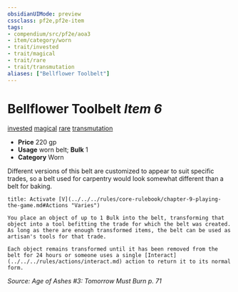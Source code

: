 ```yaml
---
obsidianUIMode: preview
cssclass: pf2e,pf2e-item
tags:
- compendium/src/pf2e/aoa3
- item/category/worn
- trait/invested
- trait/magical
- trait/rare
- trait/transmutation
aliases: ["Bellflower Toolbelt"]
---
```

# Bellflower Toolbelt *Item 6*  
[invested](../../../Rules/traits/invested.md)  [magical](../../../Rules/traits/magical.md)  [rare](../../../Rules/traits/rare.md)  [transmutation](../../../Rules/traits/transmutation.md)  

- **Price** 220 gp
- **Usage** worn belt; **Bulk** 1
- **Category** Worn

Different versions of this belt are customized to appear to suit specific trades, so a belt used for carpentry would look somewhat different than a belt for baking.

```ad-embed-ability
title: Activate [V](../../../rules/core-rulebook/chapter-9-playing-the-game.md#Actions "Varies")

You place an object of up to 1 Bulk into the belt, transforming that object into a tool befitting the trade for which the belt was created. As long as there are enough transformed items, the belt can be used as artisan's tools for that trade.

Each object remains transformed until it has been removed from the belt for 24 hours or someone uses a single [Interact](../../../rules/actions/interact.md) action to return it to its normal form.
```

*Source: Age of Ashes #3: Tomorrow Must Burn p. 71*
